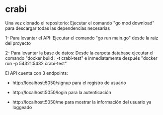 # crabi
Una vez clonado el repositorio: Ejecutar el comando "go mod download" para descargar todas las dependencias necesarias

1- Para levantar el API: Ejecutar el comando "go run main.go" desde la raiz del proyecto

2- Para levantar la base de datos: Desde la carpeta database ejecutar el comando "docker build . -t crabi-test" e inmediatamente después "docker run -p 54321:5432 crabi-test"

El API cuenta con 3 endpoints:

- http://localhost:5050/signup para el registro de usuario

- http://localhost:5050/login para la autenticación

- http://localhost:5050/me para mostrar la información del usuario ya loggeado
